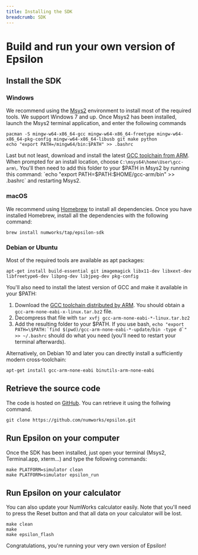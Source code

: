 ```yaml
---
title: Installing the SDK
breadcrumb: SDK
---
```

# Build and run your own version of Epsilon

## Install the SDK

### Windows

We recommend using the [Msys2](https://www.msys2.org/) environment to install most of the required tools. We support Windows 7 and up. Once Msys2 has been installed, launch the Msys2 terminal application, and enter the following commands

```
pacman -S mingw-w64-x86_64-gcc mingw-w64-x86_64-freetype mingw-w64-x86_64-pkg-config mingw-w64-x86_64-libusb git make python
echo "export PATH=/mingw64/bin:$PATH" >> .bashrc
```

Last but not least, download and install the latest [GCC toolchain from ARM](https://developer.arm.com/tools-and-software/open-source-software/developer-tools/gnu-toolchain/gnu-rm/downloads). When prompted for an install location, choose `C:\msys64\home\User\gcc-arm\`. You'll then need to add this folder to your $PATH in Msys2 by running this command: `echo "export PATH=$PATH:$HOME/gcc-arm/bin" >> .bashrc` and restarting Msys2.

### macOS

We recommend using [Homebrew](https://brew.sh) to install all dependencies. Once you have installed Homebrew, install all the dependencies with the following command:

```
brew install numworks/tap/epsilon-sdk
```

### Debian or Ubuntu

Most of the required tools are available as apt packages:

```
apt-get install build-essential git imagemagick libx11-dev libxext-dev libfreetype6-dev libpng-dev libjpeg-dev pkg-config
```

You'll also need to install the latest version of GCC and make it available in your $PATH:

1. Download the [GCC toolchain distributed by ARM](https://developer.arm.com/tools-and-software/open-source-software/developer-tools/gnu-toolchain/gnu-rm/downloads). You should obtain a `gcc-arm-none-eabi-x-linux.tar.bz2` file.
2. Decompress that file with `tar xvfj gcc-arm-none-eabi-*-linux.tar.bz2`
3. Add the resulting folder to your $PATH. If you use bash, ``echo "export PATH=\$PATH:`find $(pwd)/gcc-arm-none-eabi-*-update/bin -type d`" >> ~/.bashrc`` should do what you need (you'll need to restart your terminal afterwards).

Alternatively, on Debian 10 and later you can directly install a sufficiently modern cross-toolchain:
```
apt-get install gcc-arm-none-eabi binutils-arm-none-eabi
```

## Retrieve the source code

The code is hosted on <a href="https://github.com/numworks/epsilon">GitHub</a>. You can retrieve it using the follwing command.

```
git clone https://github.com/numworks/epsilon.git
```

## Run Epsilon on your computer

Once the SDK has been installed, just open your terminal (Msys2, Terminal.app, xterm…) and type the following commands:

```
make PLATFORM=simulator clean
make PLATFORM=simulator epsilon_run
```

## Run Epsilon on your calculator

You can also update your NumWorks calculator easily. Note that you'll need to press the Reset button and that all data on your calculator will be lost.

```
make clean
make
make epsilon_flash
```

Congratulations, you're running your very own version of Epsilon!
